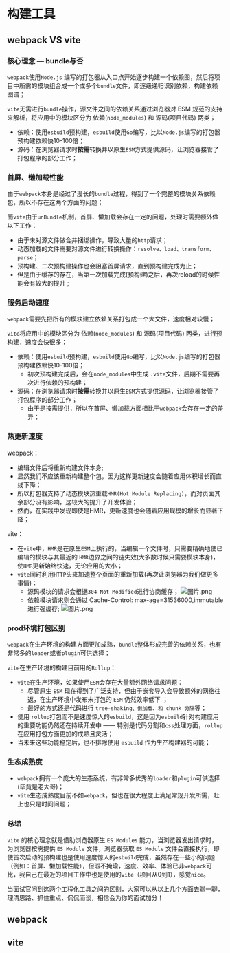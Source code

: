 # 构建工具

## webpack VS vite

### 核心理念 — bundle与否

`webpack`使用`Node.js` 编写的打包器从入口点开始逐步构建一个依赖图，然后将项目中所需的模块组合成一个或多个`bundle`文件，即逐级递归识别依赖，构建依赖图谱；

`vite`无需进行`bundle`操作，源文件之间的依赖关系通过浏览器对 ESM 规范的支持来解析，将应用中的模块区分为 依赖(`node_modules`) 和 源码(项目代码) 两类；

- 依赖：使用`esbuild`预构建，`esbuild`使用`Go`编写，比以`Node.js`编写的打包器预构建依赖快10-100倍；
- 源码：在浏览器请求时**按需**转换并以原生`ESM`方式提供源码，让浏览器接管了打包程序的部分工作；

### 首屏、懒加载性能

由于`webpack`本身是经过了漫长的`bundle`过程，得到了一个完整的模块关系依赖包，所以不存在这两个方面的问题；

而`vite`由于`unBundle`机制，首屏、懒加载会存在一定的问题，处理时需要额外做以下工作：

- 由于未对源文件做合并捆绑操作，导致大量的`http`请求；
- 动态加载的文件需要对源文件进行转换操作：`resolve、load、transform、parse`；
- 预构建、二次预构建操作也会阻塞首屏请求，直到预构建完成为止；
- 但是由于缓存的存在，当第一次加载完成(预构建)之后，再次reload的时候性能会有较大的提升 ;

### 服务启动速度

`webpack`需要先把所有的模块建立依赖关系打包成一个大文件，速度相对较慢；

`vite`将应用中的模块区分为 依赖(`node_modules`) 和 源码(项目代码) 两类，进行预构建，速度会快很多；

- 依赖：使用`esbuild`预构建，`esbuild`使用`Go`编写，比以`Node.js`编写的打包器预构建依赖快10-100倍；
  - 初次预构建完成后，会在`node_modules`中生成 `.vite`文件，后期不需要再次进行依赖的预构建；
- 源码：在浏览器请求时**按需**转换并以原生`ESM`方式提供源码，让浏览器接管了打包程序的部分工作；
  - 由于是按需提供，所以在首屏、懒加载方面相比于`webpack`会存在一定的差异；

### 热更新速度

webpack：

- 编辑文件后将重新构建文件本身;
- 显然我们不应该重新构建整个包，因为这样更新速度会随着应用体积增长而直线下降；
- 所以打包器支持了动态模块热重载`HMR(Hot Module Replacing)`，而对页面其余部分没有影响，这较大的提升了开发体验；
- 然而，在实践中发现即使是HMR，更新速度也会随着应用规模的增长而显著下降；

vite：

- 在`vite`中，`HMR`是在原生`ESM`上执行的，当编辑一个文件时，只需要精确地使已编辑的模块与其最近的 `HMR`边界之间的链失效(大多数时候只需要模块本身)，使`HMR`更新始终快速，无论应用的大小；
- `vite`同时利用`HTTP`头来加速整个页面的重新加载(再次让浏览器为我们做更多事情)：
  - 源码模块的请求会根据`304 Not Modified`进行协商缓存； ![图片.png](D:\前端资料\面试\image\d2d75c805f034947824fb21f9680e7f6~tplv.png)
  - 依赖模块请求则会通过 Cache-Control: max-age=31536000,immutable进行强缓存;
    ![图片.png](D:\前端资料\面试\image\34bbbb175ced431fac91bda67cd82d65~tplv-k3u1fbpfcp.png)

### prod环境打包区别

`webpack`在生产环境的构建方面更加成熟，`bundle`整体形成完善的依赖关系，也有非常多的`loader`或者`plugin`可供选择；

`vite`在生产环境的构建目前用的`Rollup`：

- `vite`在生产环境，如果使用`ESM`会存在大量额外网络请求问题：
  - 尽管原生 `ESM` 现在得到了广泛支持，但由于嵌套导入会导致额外的网络往返，在生产环境中发布未打包的 `ESM` 仍然效率低下 ；
  - 最好的方式还是代码进行 `tree-shaking、懒加载、和 chunk 分隔`等；
- 使用 `rollup`打包而不是速度惊人的`esbuild`，这是因为`esbuild`针对构建应用的重要功能仍然还在持续开发中 —— 特别是代码分割和`css`处理方面，`rollup`在应用打包方面更加的成熟且灵活；
- 当未来这些功能稳定后，也不排除使用 `esbuild` 作为生产构建器的可能；

### 生态成熟度

- `webpack`拥有一个庞大的生态系统，有非常多优秀的`loader`和`plugin`可供选择(毕竟是老大哥)；
- `vite`生态成熟度目前不如`webpack`，但也在很大程度上满足常规开发所需，赶上也只是时间问题；

### 总结

`vite` 的核心理念就是借助浏览器原生 `ES Modules` 能力，当浏览器发出请求时，为浏览器按需提供 `ES Module` 文件，浏览器获取 `ES Module` 文件会直接执行，即使首次启动的预构建也是使用速度惊人的`esbuild`完成，虽然存在一些小的问题（例如：首屏、懒加载性能），但瑕不掩瑜，速度、效率、体验已非`webpack`可比，我自己在最近的项目工作中也是使用的`vite`（项目从0到1），感觉`nice`。

当面试官问到这两个工程化工具之间的区别，大家可以从以上几个方面去聊一聊，理清思路、抓住重点、侃侃而谈，相信会为你的面试加分！

## webpack

## vite
